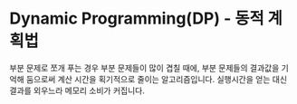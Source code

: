 # Dynamic Programming(DP) - 동적 계획법

부분 문제로 쪼개 푸는 경우 부분 문제들이 많이 겹칠 때에, 부분 문제들의 결과값을 기억해 둠으로써 계산 시간을 획기적으로 줄이는 알고리즘입니다. 실행시간을 얻는 대신 결과를 외우느라 메모리 소비가 커집니다.